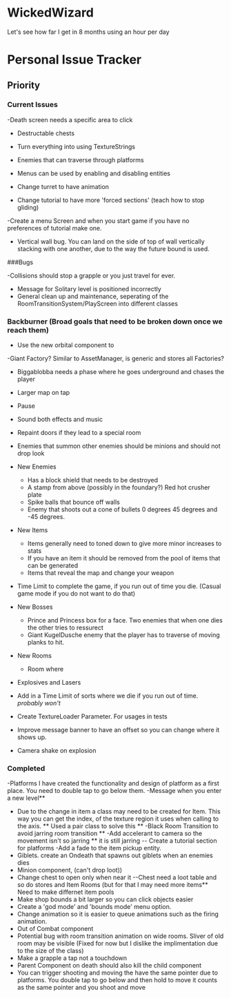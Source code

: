 # WickedWizard
Let's see how far I get in 8 months using an hour per day

# Personal Issue Tracker

## Priority 

### Current Issues

-Death screen needs a specific area to click

- Destructable chests

- Turn everything into using TextureStrings

- Enemies that can traverse through platforms

- Menus can be used by enabling and disabling entities

- Change turret to have animation

- Change tutorial to have more 'forced sections' (teach how to stop gliding)

-Create a menu Screen and when you start game if you have no preferences of tutorial make one.

- Vertical wall bug. You can land on the side of top of wall vertically stacking with one another,
due to the way the future bound is used.


###Bugs

-Collisions should stop a grapple or you just travel for ever. 
- Message for Solitary level is positioned incorrectly
- General clean up and maintenance, seperating of the RoomTransitionSystem/PlayScreen into different classes


### Backburner (Broad goals that need to be broken down once we reach them)

- Use the new orbital component to

-Giant Factory? Similar to AssetManager, is generic and stores all Factories? 
- Biggablobba needs a phase where he goes underground and chases the player 
- Larger map on tap 
- Pause 
- Sound both effects and music 
- Repaint doors if they lead to a special room 
- Enemies that summon other enemies should be minions and should not drop look 
- New Enemies 
    - Has a block shield that needs to be destroyed 
    - A stamp from above (possibly in the foundary?) Red hot crusher plate 
    - Spike balls that bounce off walls 
    - Enemy that shoots out a cone of bullets 0 degrees 45 degrees and -45 degrees. 
    
- New Items 
    - Items generally need to toned down to give more minor increases to stats 
    - If you have an item it should be removed from the pool of items that can be generated 
    - Items that reveal the map and change your weapon 
    
- Time Limit to complete the game, if you run out of time you die. (Casual game mode if you do not want to do that)

- New Bosses 
    - Prince and Princess box for a face. Two enemies that when one dies the other tries to ressurect
    - Giant KugelDusche enemy that the player has to traverse of moving planks to hit. 
    
- New Rooms 
    - Room where 
    
- Explosives and Lasers

- Add in a Time Limit of sorts where we die if you run out of time. *probably won't*

- Create TextureLoader Parameter. For usages in tests
- Improve message banner to have an offset so you can change where it shows up.
- Camera shake on explosion
  

### Completed

-Platforms I have created the functionality and design of platform as a first place. You need to double tap to go below them.
-Message when you enter a new level**
- Due to the change in item a class may need to be created for Item. This way you can get the index,
of the texture region it uses when calling to the axis. ** Used a pair class to solve this **
-Black Room Transition to avoid jarring room transition **
-Add accelerant to camera so the movement isn't so jarring ** it is still jarring
-- Create a tutorial section for platforms 
-Add a fade to the item pickup entity. 
- Giblets. create an Ondeath that spawns out giblets when an enemies dies
- Minion component, (can't drop loot))
- Change chest to open only when near it
 --Chest need a loot table and so do stores and Item Rooms (but for that I may need more items** Need to make differnet item pools
- Make shop bounds a bit larger so you can click objects easier
- Create a 'god mode' and 'bounds mode' menu option.
- Change animation so it is easier to queue animations such as the firing animation.
- Out of Combat component
- Potential bug with room transition animation on wide rooms. Sliver of old room may be visible (Fixed for now but I dislike the implimentation due to the size of the class)
- Make a grapple a tap not a touchdown
- Parent Component on death should also kill the child component 
- You can trigger shooting and moving the have the same pointer due to platforms. You double tap
to go below and then hold to move it counts as the same pointer and you shoot and move
